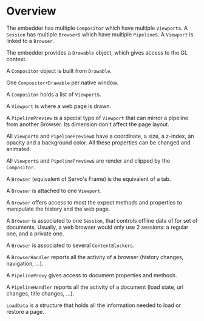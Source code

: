 # Overview

The embedder has multiple `Compositor` which have multiple `Viewport`s.
A `Session` has multiple `Browser`s which have multiple `Pipeline`s.
A `Viewport` is linked to a `Browser`.

The embedder provides a `Drawable` object, which gives access to the GL context.

A `Compositor` object is built from `Drawable`.

One `Compositor+Drawable` per native window.

A `Compositor` holds a list of `Viewport`s.

A `Viewport` is where a web page is drawn.

A `PipelinePreview` is a special type of `Viewport` that can mirror a pipeline from another Browser. Its dimension don't affect the page layout.

All `Viewport`s and `PipelinePreview`s have a coordinate, a size, a z-index, an opacity and a background color. All these properties can be changed and animated.

All `Viewport`s and `PipelinePreview`s are render and clipped by the `Compositor`.

A `Browser` (equivalent of Servo's Frame) is the equivalent of a tab.

A `Browser` is attached to one `Viewport`.

A `Browser` offers access to most the expect methods and properties to manipulate the history and the web page.

A `Browser` is associated to one `Session`, that controls offline data of for set of documents. Usually, a web browser would only use 2 sessions: a regular one, and a private one.

A `Browser` is associated to several `ContentBlockers`.

A `BrowserHandler` reports all the activity of a browser (history changes, navigation, …).

A `PipelineProxy` gives access to document properties and methods.

A `PipelineHandler` reports all the activity of a document (load state, url changes, title changes, …).

`LoadData` is a structure that holds all the information needed to load or restore a page.
